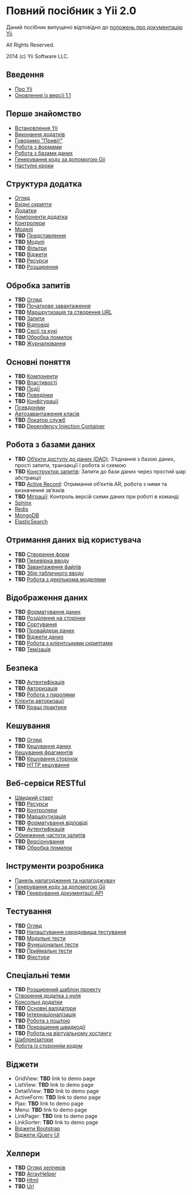 Повний посібник з Yii 2.0
=========================

Даний посібник випущено відповідно до [положень про документацію Yii](https://www.yiiframework.com/doc/terms/).

All Rights Reserved.

2014 (c) Yii Software LLC.


Введення
--------

* [Про Yii](intro-yii.md)
* [Оновлення із версії 1.1](intro-upgrade-from-v1.md)


Перше знайомство
----------------

* [Встановлення Yii](start-installation.md)
* [Виконання додатків](start-workflow.md)
* [Говоримо "Привіт"](start-hello.md)
* [Робота з формами](start-forms.md)
* [Робота з базами даних](start-databases.md)
* [Генерування коду за допомогою Gii](start-gii.md)
* [Наступні кроки](start-looking-ahead.md)


Структура додатка
-----------------

* [Огляд](structure-overview.md)
* [Вхідні скрипти](structure-entry-scripts.md)
* [Додатки](structure-applications.md)
* [Компоненти додатка](structure-application-components.md)
* [Контролери](structure-controllers.md)
* [Моделі](structure-models.md)
* **TBD** [Представлення](structure-views.md)
* **TBD** [Модулі](structure-modules.md)
* **TBD** [Фільтри](structure-filters.md)
* **TBD** [Віджети](structure-widgets.md)
* **TBD** [Ресурси](structure-assets.md)
* **TBD** [Розширення](structure-extensions.md)


Обробка запитів
---------------

* **TBD** [Огляд](runtime-overview.md)
* **TBD** [Початкове завантаження](runtime-bootstrapping.md)
* **TBD** [Маршрутизація та створення URL](runtime-routing.md)
* **TBD** [Запити](runtime-requests.md)
* **TBD** [Відповіді](runtime-responses.md)
* **TBD** [Сесії та кукі](runtime-sessions-cookies.md)
* **TBD** [Обробка помилок](runtime-handling-errors.md)
* **TBD** [Журналювання](runtime-logging.md)


Основні поняття
---------------

* **TBD** [Компоненти](concept-components.md)
* **TBD** [Властивості](concept-properties.md)
* **TBD** [Події](concept-events.md)
* **TBD** [Поведінки](concept-behaviors.md)
* **TBD** [Конфігурації](concept-configurations.md)
* [Псевдоніми](concept-aliases.md)
* [Автозавантаження класів](concept-autoloading.md)
* **TBD** [Локатор служб](concept-service-locator.md)
* **TBD** [Dependency Injection Container](concept-di-container.md)


Робота з базами даних
---------------------

* **TBD** [Обʼєкти доступу до даних (DAO)](db-dao.md): Зʼєднання з базою даних, прості запити, транзакції і робота зі схемою
* **TBD** [Конструктор запитів](db-query-builder.md): Запити до бази даних через простий шар абстракції
* **TBD** [Active Record](db-active-record.md): Отримання обʼєктів AR, робота з ними та визначення звʼязків
* **TBD** [Міграції](db-migrations.md): Контроль версій схеми даних при роботі в команді
* [Sphinx](https://github.com/yiisoft/yii2-sphinx/blob/master/docs/guide/README.md)
* [Redis](https://github.com/yiisoft/yii2-redis/blob/master/docs/guide/README.md)
* [MongoDB](https://github.com/yiisoft/yii2-mongodb/blob/master/docs/guide/README.md)
* [ElasticSearch](https://github.com/yiisoft/yii2-elasticsearch/blob/master/docs/guide/README.md)


Отримання даних від користувача
-------------------------------

* **TBD** [Створення форм](input-forms.md)
* **TBD** [Перевірка вводу](input-validation.md)
* **TBD** [Завантаження файлів](input-file-uploading.md)
* **TBD** [Збір табличного вводу](input-tabular-input.md)
* **TBD** [Робота з декількома моделями](input-multiple-models.md)


Відображення даних
------------------

* **TBD** [Форматування даних](output-formatting.md)
* **TBD** [Розділення на сторінки](output-pagination.md)
* **TBD** [Сортування](output-sorting.md)
* **TBD** [Провайдери даних](output-data-providers.md)
* **TBD** [Віджети даних](output-data-widgets.md)
* **TBD** [Робота з клієнтськими скриптами](output-client-scripts.md)
* **TBD** [Темізація](output-theming.md)


Безпека
-------

* **TBD** [Аутентифікація](security-authentication.md)
* **TBD** [Авторизація](security-authorization.md)
* **TBD** [Робота з паролями](security-passwords.md)
* [Клієнти авторизації](https://github.com/yiisoft/yii2-authclient/blob/master/docs/guide/README.md)
* **TBD** [Кращі практики](security-best-practices.md)


Кешування
---------

* **TBD** [Огляд](caching-overview.md)
* **TBD** [Кешування даних](caching-data.md)
* [Кешування фрагментів](caching-fragment.md)
* **TBD** [Кешування сторінок](caching-page.md)
* **TBD** [HTTP кешування](caching-http.md)


Веб-сервіси RESTful
-------------------

* [Швидкий старт](rest-quick-start.md)
* **TBD** [Ресурси](rest-resources.md)
* **TBD** [Контролери](rest-controllers.md)
* **TBD** [Маршрутизація](rest-routing.md)
* **TBD** [Форматування відповіді](rest-response-formatting.md)
* **TBD** [Аутентифікація](rest-authentication.md)
* [Обмеження частоти запитів](rest-rate-limiting.md)
* **TBD** [Версіонування](rest-versioning.md)
* **TBD** [Обробка помилок](rest-error-handling.md)


Інструменти розробника
----------------------

* [Панель налагодження та налагоджувач](https://github.com/yiisoft/yii2-debug/blob/master/docs/guide-uk/README.md)
* [Генерування коду за допомогою Gii](https://github.com/yiisoft/yii2-gii/blob/master/docs/guide-uk/README.md)
* **TBD** [Генерування документації API](https://github.com/yiisoft/yii2-apidoc)


Тестування
----------

* **TBD** [Огляд](test-overview.md)
* **TBD** [Налаштування середовища тестування](test-environment-setup.md)
* **TBD** [Модульні тести](test-unit.md)
* **TBD** [Функціональні тести](test-functional.md)
* **TBD** [Приймальні тести](test-acceptance.md)
* **TBD** [Фікстури](test-fixtures.md)


Спеціальні теми
---------------

* **TBD** [Розширений шаблон проекту](https://github.com/yiisoft/yii2-app-advanced/blob/master/docs/guide-uk/README.md)
* [Створення додатка з нуля](tutorial-start-from-scratch.md)
* [Консольні додатки](tutorial-console.md)
* **TBD** [Основні валідатори](tutorial-core-validators.md)
* **TBD** [Інтернаціоналізація](tutorial-i18n.md)
* **TBD** [Робота з поштою](tutorial-mailing.md)
* **TBD** [Покращення швидкодії](tutorial-performance-tuning.md)
* **TBD** [Робота на віртуальному хостингу](tutorial-shared-hosting.md)
* [Шаблонізатори](tutorial-template-engines.md)
* [Робота із стороннім кодом](tutorial-yii-integration.md)


Віджети
-------

* GridView: **TBD** link to demo page
* ListView: **TBD** link to demo page
* DetailView: **TBD** link to demo page
* ActiveForm: **TBD** link to demo page
* Pjax: **TBD** link to demo page
* Menu: **TBD** link to demo page
* LinkPager: **TBD** link to demo page
* LinkSorter: **TBD** link to demo page
* [Віджети Bootstrap](https://github.com/yiisoft/yii2-bootstrap/blob/master/docs/guide-uk/README.md)
* [Віджети jQuery UI](https://github.com/yiisoft/yii2-jui/blob/master/docs/guide-uk/README.md)


Хелпери
-------

* **TBD** [Огляд хелперів](helper-overview.md)
* **TBD** [ArrayHelper](helper-array.md)
* **TBD** [Html](helper-html.md)
* **TBD** [Url](helper-url.md)
